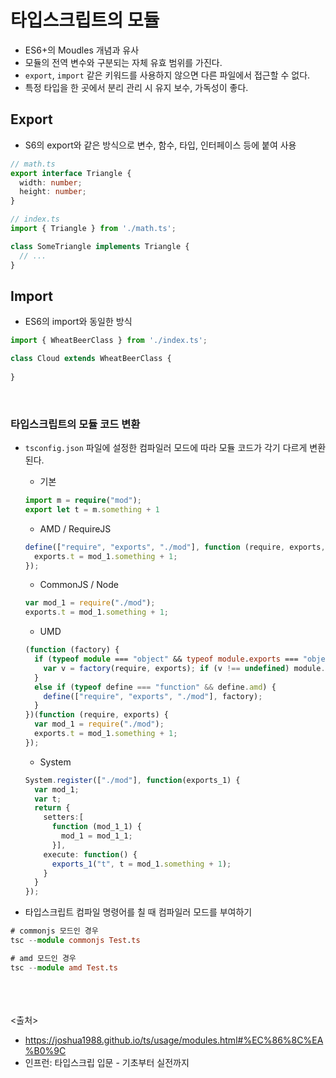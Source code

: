 # 타입스크립트의 모듈
- ES6+의 Moudles 개념과 유사
- 모듈의 전역 변수와 구분되는 자체 유효 범위를 가진다.
- `export`, `import` 같은 키워드를 사용하지 않으면 다른 파일에서 접근할 수 없다.
- 특정 타입을 한 곳에서 분리 관리 시 유지 보수, 가독성이 좋다.

## Export
- S6의 export와 같은 방식으로 변수, 함수, 타입, 인터페이스 등에 붙여 사용
```ts
// math.ts
export interface Triangle {
  width: number;
  height: number;
}

// index.ts
import { Triangle } from './math.ts';

class SomeTriangle implements Triangle {
  // ...
}
```

## Import
- ES6의 import와 동일한 방식
```ts
import { WheatBeerClass } from './index.ts';

class Cloud extends WheatBeerClass {
  
}
```
<br>

### 타입스크립트의 모듈 코드 변환
- `tsconfig.json` 파일에 설정한 컴파일러 모드에 따라 모듈 코드가 각기 다르게 변환된다.
  - 기본
  ```ts
  import m = require("mod");
  export let t = m.something + 1
  ```
  - AMD / RequireJS
  ```ts
  define(["require", "exports", "./mod"], function (require, exports, mod_1) {
    exports.t = mod_1.something + 1;
  });
  ```
  - CommonJS / Node
  ```ts
  var mod_1 = require("./mod");
  exports.t = mod_1.something + 1;
  ```
  - UMD
  ```ts
  (function (factory) {
    if (typeof module === "object" && typeof module.exports === "object") {
      var v = factory(require, exports); if (v !== undefined) module.exports = v;
    }
    else if (typeof define === "function" && define.amd) {
      define(["require", "exports", "./mod"], factory);
    }
  })(function (require, exports) {
    var mod_1 = require("./mod");
    exports.t = mod_1.something + 1;
  });
  ```
  - System
  ```ts
  System.register(["./mod"], function(exports_1) {
    var mod_1;
    var t;
    return {
      setters:[
        function (mod_1_1) {
          mod_1 = mod_1_1;
        }],
      execute: function() {
        exports_1("t", t = mod_1.something + 1);
      }
    }
  });
  ```
  
- 타입스크립트 컴파일 명령어를 칠 때 컴파일러 모드를 부여하기
```ts
# commonjs 모드인 경우
tsc --module commonjs Test.ts

# amd 모드인 경우
tsc --module amd Test.ts
```


<br><br><br>
<출처>
- https://joshua1988.github.io/ts/usage/modules.html#%EC%86%8C%EA%B0%9C
- 인프런: 타입스크립 입문 - 기초부터 실전까지
